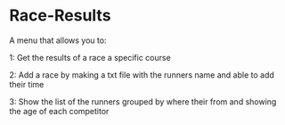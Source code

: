 # Race-Results

A menu that allows you to:

1: Get the results of a race a specific course

2: Add a race by making a txt file with the runners name and able to add their time

3: Show the list of the runners grouped by where their from and showing the age of each competitor

